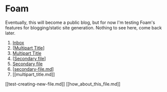 # Foam

Eventually, this will become a public blog, but for now I'm testing Foam's features for blogging/static site generation. Nothing to see here, come back later.

[inbox]: inbox.md
[multipart title]: multipart-title.md

1. [Inbox]
2. [[Multipart Title]]
3. [Multipart Title]
4. [[Secondary file]]
5. [Secondary file]
6. [[secondary-file.md]]
7. [[multipart_title.md]]

[[test-creating-new-file.md]]
[[how_about_this_file.md]]

[secondary file]: secondary-file.md
[secondary-file.md]: secondary-file.md "Secondary file title"
